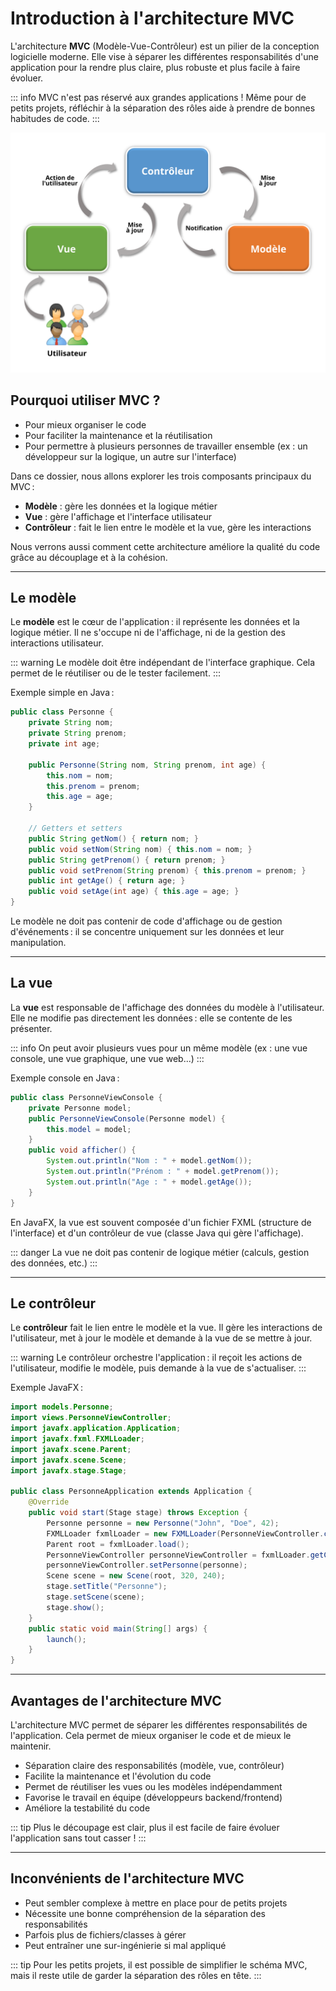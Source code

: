# Introduction à l'architecture MVC

L'architecture **MVC** (Modèle-Vue-Contrôleur) est un pilier de la conception logicielle moderne. Elle vise à séparer les différentes responsabilités d'une application pour la rendre plus claire, plus robuste et plus facile à faire évoluer.

::: info
MVC n'est pas réservé aux grandes applications ! Même pour de petits projets, réfléchir à la séparation des rôles aide à prendre de bonnes habitudes de code.
:::

![Architecture](/images/Model-View-Controller_architectural_pattern-fr.svg)

## Pourquoi utiliser MVC ?
- Pour mieux organiser le code
- Pour faciliter la maintenance et la réutilisation
- Pour permettre à plusieurs personnes de travailler ensemble (ex : un développeur sur la logique, un autre sur l'interface)

Dans ce dossier, nous allons explorer les trois composants principaux du MVC :
- **Modèle** : gère les données et la logique métier
- **Vue** : gère l'affichage et l'interface utilisateur
- **Contrôleur** : fait le lien entre le modèle et la vue, gère les interactions

Nous verrons aussi comment cette architecture améliore la qualité du code grâce au découplage et à la cohésion.

---

## Le modèle

Le **modèle** est le cœur de l'application : il représente les données et la logique métier. Il ne s'occupe ni de l'affichage, ni de la gestion des interactions utilisateur.

::: warning
Le modèle doit être indépendant de l'interface graphique. Cela permet de le réutiliser ou de le tester facilement.
:::

Exemple simple en Java :

```java
public class Personne {
    private String nom;
    private String prenom;
    private int age;

    public Personne(String nom, String prenom, int age) {
        this.nom = nom;
        this.prenom = prenom;
        this.age = age;
    }

    // Getters et setters
    public String getNom() { return nom; }
    public void setNom(String nom) { this.nom = nom; }
    public String getPrenom() { return prenom; }
    public void setPrenom(String prenom) { this.prenom = prenom; }
    public int getAge() { return age; }
    public void setAge(int age) { this.age = age; }
}
```

Le modèle ne doit pas contenir de code d'affichage ou de gestion d'événements : il se concentre uniquement sur les données et leur manipulation.

---

## La vue

La **vue** est responsable de l'affichage des données du modèle à l'utilisateur. Elle ne modifie pas directement les données : elle se contente de les présenter.

::: info
On peut avoir plusieurs vues pour un même modèle (ex : une vue console, une vue graphique, une vue web...)
:::

Exemple console en Java :

```java
public class PersonneViewConsole {
    private Personne model;
    public PersonneViewConsole(Personne model) {
        this.model = model;
    }
    public void afficher() {
        System.out.println("Nom : " + model.getNom());
        System.out.println("Prénom : " + model.getPrenom());
        System.out.println("Age : " + model.getAge());
    }
}
```

En JavaFX, la vue est souvent composée d'un fichier FXML (structure de l'interface) et d'un contrôleur de vue (classe Java qui gère l'affichage).

::: danger
La vue ne doit pas contenir de logique métier (calculs, gestion des données, etc.)
:::

---

## Le contrôleur

Le **contrôleur** fait le lien entre le modèle et la vue. Il gère les interactions de l'utilisateur, met à jour le modèle et demande à la vue de se mettre à jour.

::: warning
Le contrôleur orchestre l'application : il reçoit les actions de l'utilisateur, modifie le modèle, puis demande à la vue de s'actualiser.
:::

Exemple JavaFX :

```java
import models.Personne;
import views.PersonneViewController;
import javafx.application.Application;
import javafx.fxml.FXMLLoader;
import javafx.scene.Parent;
import javafx.scene.Scene;
import javafx.stage.Stage;

public class PersonneApplication extends Application {
    @Override
    public void start(Stage stage) throws Exception {
        Personne personne = new Personne("John", "Doe", 42);
        FXMLLoader fxmlLoader = new FXMLLoader(PersonneViewController.class.getResource("personne-view.fxml"));
        Parent root = fxmlLoader.load();
        PersonneViewController personneViewController = fxmlLoader.getController();
        personneViewController.setPersonne(personne);
        Scene scene = new Scene(root, 320, 240);
        stage.setTitle("Personne");
        stage.setScene(scene);
        stage.show();
    }
    public static void main(String[] args) {
        launch();
    }
}
```

---

## Avantages de l'architecture MVC

L'architecture MVC permet de séparer les différentes responsabilités de l'application. Cela permet de mieux organiser le code et de mieux le maintenir.

- Séparation claire des responsabilités (modèle, vue, contrôleur)
- Facilite la maintenance et l'évolution du code
- Permet de réutiliser les vues ou les modèles indépendamment
- Favorise le travail en équipe (développeurs backend/frontend)
- Améliore la testabilité du code

::: tip
Plus le découpage est clair, plus il est facile de faire évoluer l'application sans tout casser !
:::

---

## Inconvénients de l'architecture MVC

- Peut sembler complexe à mettre en place pour de petits projets
- Nécessite une bonne compréhension de la séparation des responsabilités
- Parfois plus de fichiers/classes à gérer
- Peut entraîner une sur-ingénierie si mal appliqué

::: tip
Pour les petits projets, il est possible de simplifier le schéma MVC, mais il reste utile de garder la séparation des rôles en tête.
:::

